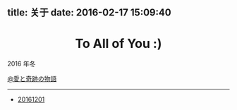 title: 关于
date: 2016-02-17 15:09:40
---

<style type="text/css">
  #ds-recent-visitors {
    margin: 0;
    padding: 0;
  }
  #ds-recent-visitors div img {
    display: inline-block !important;
    width: 56px !important;
    height: 56px !important;
    border-radius: 50%;
    border: 1px solid #ddd;
    padding: 2px;
  }
</style>

# <center>To All of You :)</center>

2016 年冬

[@愛と奇跡の物語](http://arondight.github.io)

---

* [20161201](/About.20161201)

<ul class="ds-recent-visitors" data-num-items="64" data-avatar-size="56"></ul>

